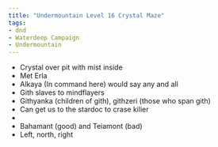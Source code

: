 ```yaml
---
title: "Undermountain Level 16 Crystal Maze"
tags: 
- dnd
- Waterdeep Campaign
- Undermountain
---
```

- Crystal over pit with mist inside
- Met Erla
- Alkaya (In command here) would say any and all
- Gith slaves to mindflayers
- Githyanka (children of gith), githzeri (those who span gith)
- Can get us to the stardoc to crase kilier
-
- Bahamant (good) and Teiamont (bad)
- Left, north, right
